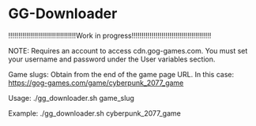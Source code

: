 # GG-Downloader

!!!!!!!!!!!!!!!!!!!!!!!!!!!!!!!!!!Work in progress!!!!!!!!!!!!!!!!!!!!!!!!!!!!!!!!!!!!!!!!

NOTE: Requires an account to access cdn.gog-games.com. You must set your username and password under the User variables section.

Game slugs: Obtain from the end of the game page URL. In this case: https://gog-games.com/game/cyberpunk_2077_game

Usage: ./gg_downloader.sh game_slug

Example: ./gg_downloader.sh cyberpunk_2077_game

